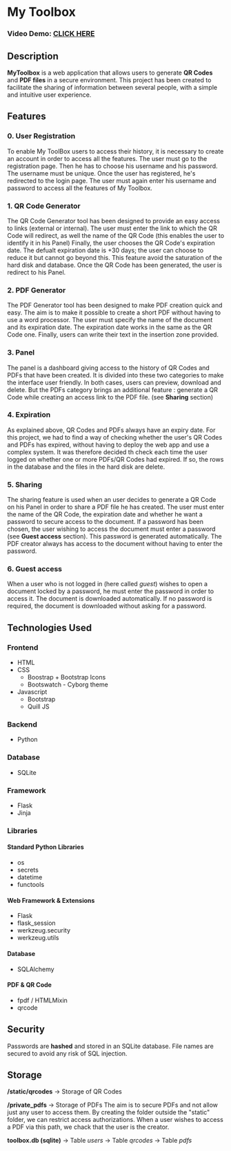 # My Toolbox

### Video Demo: [CLICK HERE](https://youtu.be/U1vVFiTpEeE)

## Description

**MyToolbox** is a web application that allows users to generate **QR Codes** and **PDF files** in a secure environment.
This project has been created to facilitate the sharing of information between several people, with a simple and intuitive user experience.

## Features

### 0. User Registration
To enable My ToolBox users to access their history, it is necessary to create an account in order to access all the features.
The user must go to the registration page. Then he has to choose his username and his password. The username must be unique.
Once the user has registered, he's redirected to the login page. The user must again enter his username and password to access all the features of My Toolbox.

### 1. QR Code Generator
The QR Code Generator tool has been designed to provide an easy access to links (external or internal). The user must enter the link to which the QR Code will redirect, as well the name of the QR Code (this enables the user to identify it in his Panel)
Finally, the user chooses the QR Code's expiration date. The defualt expiration date is +30 days; the user can choose to reduce it but cannot go beyond this. This feature avoid the saturation of the hard disk and database. Once the QR Code has been generated, the user is redirect to his Panel.

### 2. PDF Generator
The PDF Generator tool has been designed to make PDF creation quick and easy. The aim is to make it possible to create a short PDF without having to use a word processor.
The user must specify the name of the document and its expiration date. The expiration date works in the same as the QR Code one. Finally, users can write their text in the insertion zone provided.

### 3. Panel
The panel is a dashboard giving access to the history of QR Codes and PDFs that have been created. It is divided into these two categories to make the interface user friendly.
In both cases, users can preview, download and delete. But the PDFs category brings an additional feature : generate a QR Code while creating an access link to the PDF file. (see **Sharing** section)

### 4. Expiration
As explained above, QR Codes and PDFs always have an expiry date. For this project, we had to find a way of checking whether the user's QR Codes and PDFs has expired, without having to deploy the web app and use a complex system.
It was therefore decided th check each time the user logged on whether one or more PDFs/QR Codes had expired. If so, the rows in the database and the files in the hard disk are delete.

### 5. Sharing

The sharing feature is used when an user decides to generate a QR Code on his Panel in order to share a PDF file he has created. The user must enter the name of the QR Code, the expiration date and whether he want a password to secure access to the document.
If a password has been chosen, the user wishing to access the document must enter a password (see **Guest access** section).
This password is generated automatically. The PDF creator always has access to the document without having to enter the password.

### 6. Guest access

When a user who is not logged in (here called *guest*) wishes to open a document locked by a password, he must enter the password in order to access it. The document is downloaded automatically. If no password is required, the document is downloaded without asking for a password.

## Technologies Used

### Frontend
- HTML
- CSS
	- Boostrap + Bootstrap Icons
	- Bootswatch - Cyborg theme
- Javascript
	- Bootstrap
	- Quill JS

### Backend
- Python

### Database
- SQLite

### Framework
- Flask
- Jinja

### Libraries

#### Standard Python Libraries
- os
- secrets
- datetime
- functools

#### Web Framework & Extensions
- Flask
- flask_session
- werkzeug.security
- werkzeug.utils

#### Database
- SQLAlchemy

#### PDF & QR Code
- fpdf / HTMLMixin
- qrcode

## Security

Passwords are **hashed** and stored in an SQLite database.
File names are secured to avoid any risk of SQL injection.

## Storage

**/static/qrcodes** -> Storage of QR Codes

**/private_pdfs** -> Storage of PDFs
The aim is to secure PDFs and not allow just any user to access them. By creating the folder outside the "static" folder, we can restrict access authorizations. When a user wishes to access a PDF via this path, we chack that the user is the creator.

**toolbox.db (sqlite)**
-> Table *users*
-> Table *qrcodes*
-> Table *pdfs*
